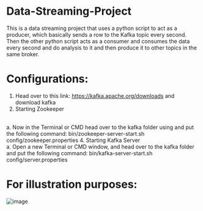 # Data-Streaming-Project
This is a data streaming project that uses a python script to act as a producer, which basically sends a row to the Kafka topic every second. Then the other python script acts as a consumer and consumes the data every second and do analysis to it and then produce it to other topics in the same broker.

# Configurations:
1. Head over to this link: https://kafka.apache.org/downloads and download kafka
2. Starting Zookeeper
<br>
  a. Now in the Terminal or CMD head over to the kafka folder using and put
     the following command: bin/zookeeper-server-start.sh
     config/zookeeper.properties
4. Starting Kafka Server
<br>
  a. Open a new Terminal or CMD window, and head over to the kafka folder
     and put the following command: bin/kafka-server-start.sh
     config/server.properties

# For illustration purposes:
![image](https://github.com/MTAlkhnani/Data-Streaming-Project/assets/65413882/d4a0ba3b-7b95-4751-9618-0e2149b0700b)
